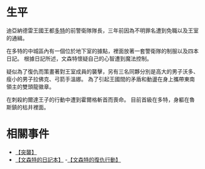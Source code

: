 <!-- TITLE: 文森特 -->
<!-- 『…………』 -->

# 生平
迪亞納德雷王國王都[多特](/地理/多特)的前警衛隊隊長，三年前因為不明罪名遭到免職以及王室的通緝。

在多特的中城區內有一個位於地下室的據點，裡面放著一套警衛隊的制服以及四本日記。
根據日記所述，文森特懷疑自己的心智遭到魔法控制。

疑似為了復仇而策畫著對王室成員的襲擊，另有三名同夥分別是高大的男子沃多、瘦小的男子拉佛克、弓箭手溫娜。
為了引起王國間的矛盾和動盪在身上攜帶東南領主的雙頭龍徽章。

在刺殺約爾達王子的行動中遭到霍爾格斬首而喪命。
目前首級在多特，身軀在魯斯鎮的枯井裡面。
# 相關事件

- [【突襲】](/故事/冒險記錄#【突襲】)
- [【文森特的日記本】](/故事/冒險記錄#【文森特的日記本】)
-[【文森特的復仇行動】](/故事/冒險記錄#【文森特的復仇行動】)
